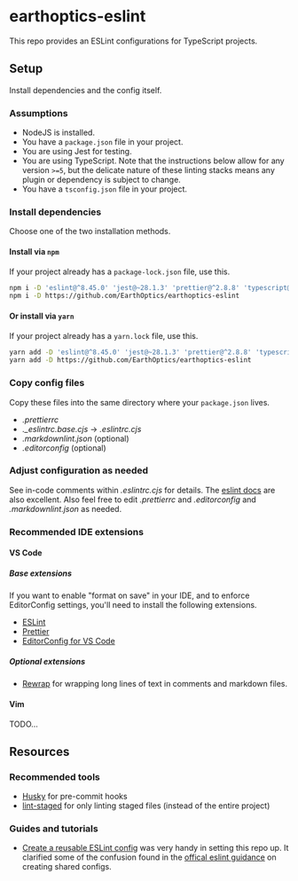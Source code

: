 # earthoptics-eslint

This repo provides an ESLint configurations for TypeScript projects.

## Setup

Install dependencies and the config itself.

### Assumptions

- NodeJS is installed.
- You have a `package.json` file in your project.
- You are using Jest for testing.
- You are using TypeScript. Note that the instructions below allow for any version `>=5`, but the
  delicate nature of these linting stacks means any plugin or dependency is subject to change.
- You have a `tsconfig.json` file in your project.

### Install dependencies

Choose one of the two installation methods.

#### Install via `npm`

If your project already has a `package-lock.json` file, use this.

```sh
npm i -D 'eslint@^8.45.0' 'jest@~28.1.3' 'prettier@^2.8.8' 'typescript@^5'
npm i -D https://github.com/EarthOptics/earthoptics-eslint
```

#### Or install via `yarn`

If your project already has a `yarn.lock` file, use this.

```sh
yarn add -D 'eslint@^8.45.0' 'jest@~28.1.3' 'prettier@^2.8.8' 'typescript@^5'
yarn add -D https://github.com/EarthOptics/earthoptics-eslint
```

### Copy config files

Copy these files into the same directory where your `package.json` lives.

- _.prettierrc_
- _.\_eslintrc.base.cjs_ -> _.eslintrc.cjs_
- _.markdownlint.json_ (optional)
- _.editorconfig_ (optional)

### Adjust configuration as needed

See in-code comments within _.eslintrc.cjs_ for details. The [eslint
docs](https://eslint.org/docs/latest/) are also excellent. Also feel free to edit _.prettierrc_ and
_.editorconfig_ and _.markdownlint.json_ as needed.

### Recommended IDE extensions

#### VS Code

##### Base extensions

If you want to enable "format on save" in your IDE, and to enforce EditorConfig settings, you'll
need to install the following extensions.

- [ESLint](https://marketplace.visualstudio.com/items?itemName=dbaeumer.vscode-eslint)
- [Prettier](https://marketplace.visualstudio.com/items?itemName=esbenp.prettier-vscode)
- [EditorConfig for VS Code](https://marketplace.visualstudio.com/items?itemName=EditorConfig.EditorConfig)

##### Optional extensions

- [Rewrap](https://marketplace.visualstudio.com/items?itemName=stkb.rewrap) for wrapping long lines
  of text in comments and markdown files.

#### Vim

TODO...

## Resources

### Recommended tools

- [Husky](https://typicode.github.io/husky/) for pre-commit hooks
- [lint-staged](https://github.com/okonet/lint-staged) for only linting staged files (instead of the
  entire project)

### Guides and tutorials

- [Create a reusable ESLint config](https://codinglicks.com/blog/create-a-reusable-eslint-config/)
  was very handy in setting this repo up. It clarified some of the confusion found in the [offical
  eslint guidance](https://eslint.org/docs/latest/extend/shareable-configs) on creating shared
  configs.
